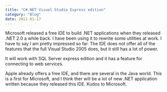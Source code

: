 ```yaml
---
title: "C#.NET Visual Studio Express edition"
category: "Blog"
date: 2011-01-17
---
```



Microsoft released a free IDE to build .NET applications when they released .NET 2.0 a while back. I have been using it to rewrite some utilities at work. I have to say I am pretty impressed so far. The IDE does not offer all of the features that the full Visual Studio 2005 does, but it still has a lot of power.

It will work with SQL Server express edition and it has a feature for connecting to web services. 

Apple already offers a free IDE, and there are several in the Java world. This is a first for Microsoft, and I think ther will be a lot of new .NET application written because they released this IDE. Kudos to Microsoft.